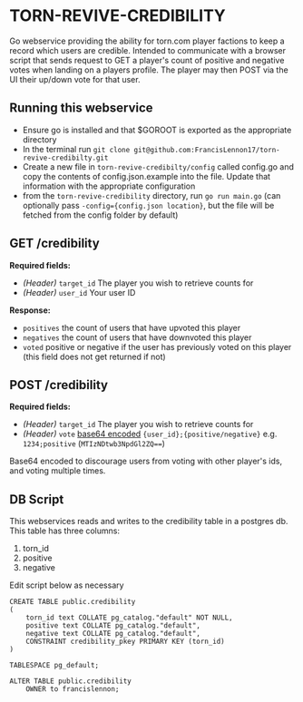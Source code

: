 # TORN-REVIVE-CREDIBILITY
Go webservice providing the ability for torn.com player factions to keep a record which users are credible.
Intended to communicate with a browser script that sends request to GET a player's count of positive and negative votes when landing on a players profile. 
The player may then POST via the UI their up/down vote for that user. 

## Running this webservice

- Ensure go is installed and that $GOROOT is exported as the appropriate directory
- In the terminal run `git clone git@github.com:FrancisLennon17/torn-revive-credibilty.git`
- Create a new file in `torn-revive-credibilty/config` called config.go and copy the contents of config.json.example into the file. Update that information with the appropriate configuration
- from the `torn-revive-credibility` directory, run `go run main.go` (can optionally pass `-config={config.json location}`, but the file will be fetched from the config folder by default)

## GET /credibility

**Required fields:**

- *(Header)* `target_id` The player you wish to retrieve counts for
- *(Header)* `user_id` Your user ID

**Response:**

- `positives` the count of users that have upvoted this player
- `negatives` the count of users that have downvoted this player
- `voted` positive or negative if the user has previously voted on this player (this field does not get returned if not)

## POST /credibility

**Required fields:**

- *(Header)* `target_id` The player you wish to retrieve counts for
- *(Header)* `vote` [base64 encoded](https://www.base64encode.org/) `{user_id};{positive/negative}` e.g. `1234;positive` (`MTIzNDtwb3NpdGl2ZQ==`) 

Base64 encoded to discourage users from voting with other player's ids, and voting multiple times.  

## DB Script
This webservices reads and writes to the credibility table in a postgres db.
This table has three columns:

1. torn_id
2. positive
3. negative

Edit script below as necessary
```
CREATE TABLE public.credibility
(
    torn_id text COLLATE pg_catalog."default" NOT NULL,
    positive text COLLATE pg_catalog."default",
    negative text COLLATE pg_catalog."default",
    CONSTRAINT credibility_pkey PRIMARY KEY (torn_id)
)

TABLESPACE pg_default;

ALTER TABLE public.credibility
    OWNER to francislennon;
```
